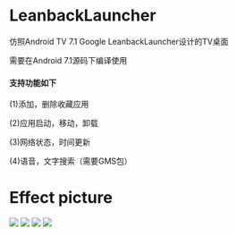 # LeanbackLauncher
仿照Android TV 7.1 Google LeanbackLauncher设计的TV桌面

需要在Android 7.1源码下编译使用

#### 支持功能如下
(1)添加，删除收藏应用

(2)应用启动，移动，卸载

(3)网络状态，时间更新

(4)语音，文字搜索（需要GMS包）

# Effect picture
![](https://github.com/MoMoWait/LeanbackLauncher/blob/master/app/screenshots/1501.png)
![](https://github.com/MoMoWait/LeanbackLauncher/blob/master/app/screenshots/1502.png)
![](https://github.com/MoMoWait/LeanbackLauncher/blob/master/app/screenshots/1503.png)
![](https://github.com/MoMoWait/LeanbackLauncher/blob/master/app/screenshots/1504.png)
